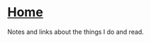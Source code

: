# [Home](https://app.gitbook.com/@bable4/s/notes/)

Notes and links about the things I do and read.

